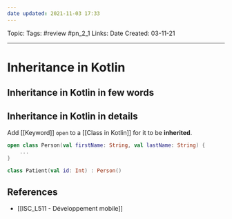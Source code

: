 ```yaml
---
date updated: 2021-11-03 17:33
---
```


Topic:
Tags: #review #pn_2_1
Links:
Date Created: 03-11-21

---

# Inheritance in Kotlin

## Inheritance in Kotlin in few words

## Inheritance in Kotlin in details

Add [[Keyword]] `open` to a [[Class in Kotlin]] for it to be **inherited**.

```kotlin
open class Person(val firstName: String, val lastName: String) {
	...
}

class Patient(val id: Int) : Person()
```

## References

- [[ISC_L511 - Développement mobile]]
